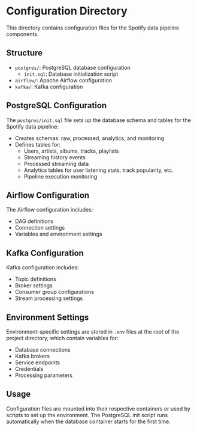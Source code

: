 # Configuration Directory

This directory contains configuration files for the Spotify data pipeline components.

## Structure

- `postgres/`: PostgreSQL database configuration
  - `init.sql`: Database initialization script
- `airflow/`: Apache Airflow configuration
- `kafka/`: Kafka configuration

## PostgreSQL Configuration

The `postgres/init.sql` file sets up the database schema and tables for the Spotify data pipeline:

- Creates schemas: raw, processed, analytics, and monitoring
- Defines tables for:
  - Users, artists, albums, tracks, playlists
  - Streaming history events
  - Processed streaming data
  - Analytics tables for user listening stats, track popularity, etc.
  - Pipeline execution monitoring

## Airflow Configuration

The Airflow configuration includes:

- DAG definitions
- Connection settings
- Variables and environment settings

## Kafka Configuration

Kafka configuration includes:

- Topic definitions
- Broker settings
- Consumer group configurations
- Stream processing settings

## Environment Settings

Environment-specific settings are stored in `.env` files at the root of the project directory, which contain variables for:

- Database connections
- Kafka brokers
- Service endpoints
- Credentials
- Processing parameters

## Usage

Configuration files are mounted into their respective containers or used by scripts to set up the environment. The PostgreSQL init script runs automatically when the database container starts for the first time. 